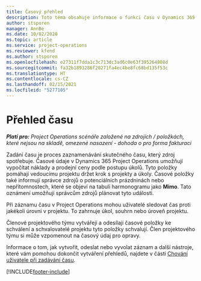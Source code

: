 ```yaml
---
title: Časový přehled
description: Toto téma obsahuje informace o funkci času v Dynamics 365 Project Operations.
author: stsporen
manager: AnnBe
ms.date: 10/02/2020
ms.topic: article
ms.service: project-operations
ms.reviewer: kfend
ms.author: stsporen
ms.openlocfilehash: e27311f7dda1c3c713dc3ad6c0e63f395264808d
ms.sourcegitcommit: fa32b1893286f20271fa4ec4be8fc68bd135f53c
ms.translationtype: HT
ms.contentlocale: cs-CZ
ms.lasthandoff: 02/15/2021
ms.locfileid: "5277105"
---
```

# <a name="time-overview"></a>Přehled času

_**Platí pro:** Project Operations scénáře založené na zdrojích / položkách, které nejsou na skladě, omezené nasazení - dohoda o pro forma fakturaci_

Zadání času je proces zaznamenávání skutečného času, který zdroj spotřebuje. Časové údaje v Dynamics 365 Project Operations umožňují vypočítat náklady a prodejní ceny podle postupu úkolů. Tyto položky pomáhají vedoucímu projektu držet krok s projekty a úkoly. Časové položky také informují správce zdrojů o potenciálních prázdninách nebo nepřítomnostech, které se objeví na tabuli harmonogramu jako **Mimo**. Tato oznámení umožňují správcům zdrojů plánovat tyto události.

Při záznamu času v Project Operations mohou uživatelé sledovat čas proti jakékoli úrovni v projektu. To zahrnuje úkol, souhrn nebo úroveň projektu.

Členové projektového týmu vytvářejí a odesílají časové položky ke schválení a schvalovatelé projektu tyto položky schvalují. Člen projektového týmu si může vzpomenout na časový údaj pro opravy.

Informace o tom, jak vytvořit, odeslat nebo vyvolat záznam a další nástroje, které vám pomohou dokončit vytváření přehledů, najdete v části [Chování uživatele při zadávání času](ui-behavior-time.md).



[!INCLUDE[footer-include](../includes/footer-banner.md)]